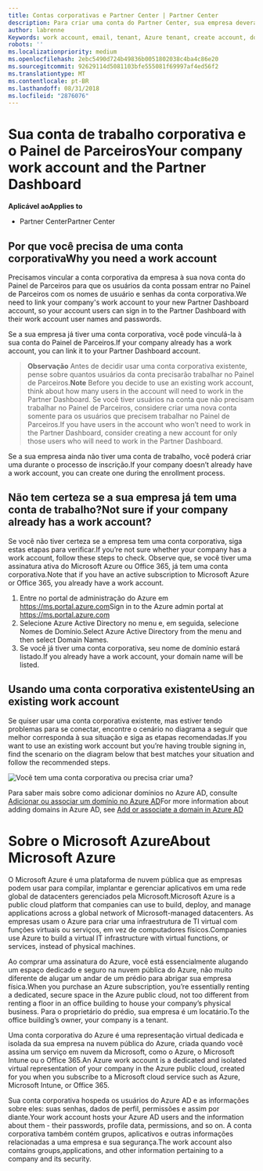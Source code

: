 ```yaml
---
title: Contas corporativas e Partner Center | Partner Center
description: Para criar uma conta do Partner Center, sua empresa deverá ter uma conta de trabalho.
author: labrenne
Keywords: work account, email, tenant, Azure tenant, create account, domain name
robots: ''
ms.localizationpriority: medium
ms.openlocfilehash: 2ebc5490d724b49836b0051802038c4ba4c86e20
ms.sourcegitcommit: 92629114d5081103bfe555081f69997af4ed56f2
ms.translationtype: MT
ms.contentlocale: pt-BR
ms.lasthandoff: 08/31/2018
ms.locfileid: "2876076"
---
```

# <a name="your-company-work-account-and-the-partner-dashboard"></a><span data-ttu-id="70ec3-103">Sua conta de trabalho corporativa e o Painel de Parceiros</span><span class="sxs-lookup"><span data-stu-id="70ec3-103">Your company work account and the Partner Dashboard</span></span>  

**<span data-ttu-id="70ec3-104">Aplicável ao</span><span class="sxs-lookup"><span data-stu-id="70ec3-104">Applies to</span></span>**

-  <span data-ttu-id="70ec3-105">Partner Center</span><span class="sxs-lookup"><span data-stu-id="70ec3-105">Partner Center</span></span>

## <a name="why-you-need-a-work-account"></a><span data-ttu-id="70ec3-106">Por que você precisa de uma conta corporativa</span><span class="sxs-lookup"><span data-stu-id="70ec3-106">Why you need a work account</span></span>

<span data-ttu-id="70ec3-107">Precisamos vincular a conta corporativa da empresa à sua nova conta do Painel de Parceiros para que os usuários da conta possam entrar no Painel de Parceiros com os nomes de usuário e senhas da conta corporativa.</span><span class="sxs-lookup"><span data-stu-id="70ec3-107">We need to link your company's work account to your new Partner Dashboard account, so your account users can sign in to the Partner Dashboard with their work account user names and passwords.</span></span>

<span data-ttu-id="70ec3-108">Se a sua empresa já tiver uma conta corporativa, você pode vinculá-la à sua conta do Painel de Parceiros.</span><span class="sxs-lookup"><span data-stu-id="70ec3-108">If your company already has a work account, you can link it to your Partner Dashboard account.</span></span> 

><span data-ttu-id="70ec3-109">**Observação** Antes de decidir usar uma conta corporativa existente, pense sobre quantos usuários da conta precisarão trabalhar no Painel de Parceiros.</span><span class="sxs-lookup"><span data-stu-id="70ec3-109">**Note** Before you decide to use an existing work account, think about how many users in the account will need to work in the Partner Dashboard.</span></span> <span data-ttu-id="70ec3-110">Se você tiver usuários na conta que não precisam trabalhar no Painel de Parceiros, considere criar uma nova conta somente para os usuários que precisem trabalhar no Painel de Parceiros.</span><span class="sxs-lookup"><span data-stu-id="70ec3-110">If you have users in the account who won’t need to work in the Partner Dashboard, consider creating a new account for only those users who will need to work in the Partner Dashboard.</span></span>

<span data-ttu-id="70ec3-111">Se a sua empresa ainda não tiver uma conta de trabalho, você poderá criar uma durante o processo de inscrição.</span><span class="sxs-lookup"><span data-stu-id="70ec3-111">If your company doesn’t already have a work account, you can create one during the enrollment process.</span></span> 

## <a name="not-sure-if-your-company-already-has-a-work-account"></a><span data-ttu-id="70ec3-112">Não tem certeza se a sua empresa já tem uma conta de trabalho?</span><span class="sxs-lookup"><span data-stu-id="70ec3-112">Not sure if your company already has a work account?</span></span>

<span data-ttu-id="70ec3-113">Se você não tiver certeza se a empresa tem uma conta corporativa, siga estas etapas para verificar.</span><span class="sxs-lookup"><span data-stu-id="70ec3-113">If you’re not sure whether your company has a work account, follow these steps to check.</span></span> <span data-ttu-id="70ec3-114">Observe que, se você tiver uma assinatura ativa do Microsoft Azure ou Office 365, já tem uma conta corporativa.</span><span class="sxs-lookup"><span data-stu-id="70ec3-114">Note that if you have an active subscription to Microsoft Azure or Office 365, you already have a work account.</span></span>
1.  <span data-ttu-id="70ec3-115">Entre no portal de administração do Azure em https://ms.portal.azure.com</span><span class="sxs-lookup"><span data-stu-id="70ec3-115">Sign in to the Azure admin portal at https://ms.portal.azure.com</span></span>
2.  <span data-ttu-id="70ec3-116">Selecione Azure Active Directory no menu e, em seguida, selecione Nomes de Domínio.</span><span class="sxs-lookup"><span data-stu-id="70ec3-116">Select Azure Active Directory from the menu and then select Domain Names.</span></span>
3.  <span data-ttu-id="70ec3-117">Se você já tiver uma conta corporativa, seu nome de domínio estará listado.</span><span class="sxs-lookup"><span data-stu-id="70ec3-117">If you already have a work account, your domain name will be listed.</span></span>

## <a name="using-an-existing-work-account"></a><span data-ttu-id="70ec3-118">Usando uma conta corporativa existente</span><span class="sxs-lookup"><span data-stu-id="70ec3-118">Using an existing work account</span></span>

<span data-ttu-id="70ec3-119">Se quiser usar uma conta corporativa existente, mas estiver tendo problemas para se conectar, encontre o cenário no diagrama a seguir que melhor corresponda à sua situação e siga as etapas recomendadas.</span><span class="sxs-lookup"><span data-stu-id="70ec3-119">If you want to use an existing work account but you’re having trouble signing in, find the scenario on the diagram below that best matches your situation and follow the recommended steps.</span></span> 

![Você tem uma conta corporativa ou precisa criar uma?](images/onboardingAADFlow.png)

<span data-ttu-id="70ec3-121">Para saber mais sobre como adicionar domínios no Azure AD, consulte [Adicionar ou associar um domínio no Azure AD](https://docs.microsoft.com/azure/active-directory/active-directory-add-domain)</span><span class="sxs-lookup"><span data-stu-id="70ec3-121">For more information about adding domains in Azure AD, see [Add or associate a domain in Azure AD](https://docs.microsoft.com/azure/active-directory/active-directory-add-domain)</span></span>

# <a name="about-microsoft-azure"></a><span data-ttu-id="70ec3-122">Sobre o Microsoft Azure</span><span class="sxs-lookup"><span data-stu-id="70ec3-122">About Microsoft Azure</span></span>

<span data-ttu-id="70ec3-123">O Microsoft Azure é uma plataforma de nuvem pública que as empresas podem usar para compilar, implantar e gerenciar aplicativos em uma rede global de datacenters gerenciados pela Microsoft.</span><span class="sxs-lookup"><span data-stu-id="70ec3-123">Microsoft Azure is a public cloud platform that companies can use to build, deploy, and manage applications across a global network of Microsoft-managed datacenters.</span></span> <span data-ttu-id="70ec3-124">As empresas usam o Azure para criar uma infraestrutura de TI virtual com funções virtuais ou serviços, em vez de computadores físicos.</span><span class="sxs-lookup"><span data-stu-id="70ec3-124">Companies use Azure to build a virtual IT infrastructure with virtual functions, or services, instead of physical machines.</span></span> 

<span data-ttu-id="70ec3-125">Ao comprar uma assinatura do Azure, você está essencialmente alugando um espaço dedicado e seguro na nuvem pública do Azure, não muito diferente de alugar um andar de um prédio para abrigar sua empresa física.</span><span class="sxs-lookup"><span data-stu-id="70ec3-125">When you purchase an Azure subscription, you’re essentially renting a dedicated, secure space in the Azure public cloud, not too different from renting a floor in an office building to house your company’s physical business.</span></span> <span data-ttu-id="70ec3-126">Para o proprietário do prédio, sua empresa é um locatário.</span><span class="sxs-lookup"><span data-stu-id="70ec3-126">To the office building’s owner, your company is a tenant.</span></span> 

<span data-ttu-id="70ec3-127">Uma conta corporativa do Azure é uma representação virtual dedicada e isolada da sua empresa na nuvem pública do Azure, criada quando você assina um serviço em nuvem da Microsoft, como o Azure, o Microsoft Intune ou o Office 365.</span><span class="sxs-lookup"><span data-stu-id="70ec3-127">An Azure work account is a dedicated and isolated virtual representation of your company in the Azure public cloud, created for you when you subscribe to a Microsoft cloud service such as Azure, Microsoft Intune, or Office 365.</span></span> 

<span data-ttu-id="70ec3-128">Sua conta corporativa hospeda os usuários do Azure AD e as informações sobre eles: suas senhas, dados de perfil, permissões e assim por diante.</span><span class="sxs-lookup"><span data-stu-id="70ec3-128">Your work account hosts your Azure AD users and the information about them - their passwords, profile data, permissions, and so on.</span></span> <span data-ttu-id="70ec3-129">A conta corporativa também contém grupos, aplicativos e outras informações relacionadas a uma empresa e sua segurança.</span><span class="sxs-lookup"><span data-stu-id="70ec3-129">The work account also contains groups,applications, and other information pertaining to a company and its security.</span></span> 
